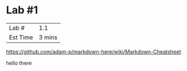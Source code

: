 Lab #1
==========

|   |   |
| --- | --- |
| Lab #         | 1.1            | 
| Est Time      | 3 mins         | 


https://github.com/adam-p/markdown-here/wiki/Markdown-Cheatsheet

hello there
